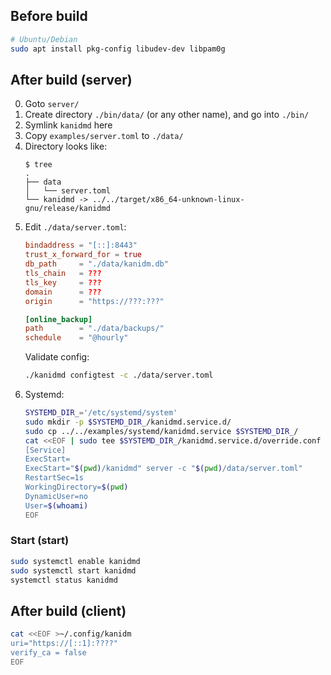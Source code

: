 ## Before build
```sh
# Ubuntu/Debian
sudo apt install pkg-config libudev-dev libpam0g
```

## After build (server)
0.  Goto `server/`
0.  Create directory `./bin/data/` (or any other name), and go into `./bin/`
0.  Symlink `kanidmd` here
0.  Copy `examples/server.toml` to `./data/`
0.  Directory looks like:
    ```
    $ tree
    .
    ├── data
    │   └── server.toml
    └── kanidmd -> ../../target/x86_64-unknown-linux-gnu/release/kanidmd
    ```
0.  Edit `./data/server.toml`:
    ```toml
    bindaddress = "[::]:8443"
    trust_x_forward_for = true
    db_path     = "./data/kanidm.db"
    tls_chain   = ???
    tls_key     = ???
    domain      = ???
    origin      = "https://???:???"

    [online_backup]
    path        = "./data/backups/"
    schedule    = "@hourly"
    ```
    Validate config:
    ```sh
    ./kanidmd configtest -c ./data/server.toml
    ```
0.  Systemd:
    ```sh
    SYSTEMD_DIR_='/etc/systemd/system'
    sudo mkdir -p $SYSTEMD_DIR_/kanidmd.service.d/
    sudo cp ../../examples/systemd/kanidmd.service $SYSTEMD_DIR_/
    cat <<EOF | sudo tee $SYSTEMD_DIR_/kanidmd.service.d/override.conf
    [Service]
    ExecStart=
    ExecStart="$(pwd)/kanidmd" server -c "$(pwd)/data/server.toml"
    RestartSec=1s
    WorkingDirectory=$(pwd)
    DynamicUser=no
    User=$(whoami)
    EOF
    ```

### Start (start)
```sh
sudo systemctl enable kanidmd 
sudo systemctl start kanidmd
systemctl status kanidmd
```

## After build (client)
```sh
cat <<EOF >~/.config/kanidm
uri="https://[::1]:????"
verify_ca = false
EOF
```